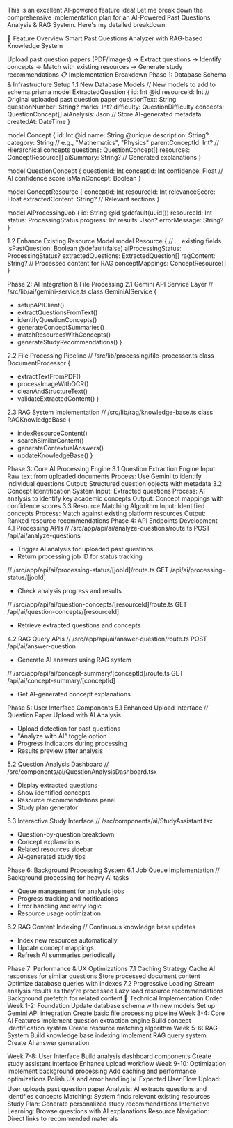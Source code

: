 This is an excellent AI-powered feature idea! Let me break down the comprehensive implementation plan for an AI-Powered Past Questions Analysis & RAG System. Here's my detailed breakdown:

🎯 Feature Overview
Smart Past Questions Analyzer with RAG-based Knowledge System

Upload past question papers (PDF/Images) → Extract questions → Identify concepts → Match with existing resources → Generate study recommendations
📋 Implementation Breakdown
Phase 1: Database Schema & Infrastructure Setup
1.1 New Database Models
// New models to add to schema.prisma
model ExtractedQuestion {
  id: Int @id
  resourceId: Int // Original uploaded past question paper
  questionText: String
  questionNumber: String?
  marks: Int?
  difficulty: QuestionDifficulty
  concepts: QuestionConcept[]
  aiAnalysis: Json // Store AI-generated metadata
  createdAt: DateTime
}

model Concept {
  id: Int @id
  name: String @unique
  description: String?
  category: String // e.g., "Mathematics", "Physics"
  parentConceptId: Int? // Hierarchical concepts
  questions: QuestionConcept[]
  resources: ConceptResource[]
  aiSummary: String? // Generated explanations
}

model QuestionConcept {
  questionId: Int
  conceptId: Int
  confidence: Float // AI confidence score
  isMainConcept: Boolean
}

model ConceptResource {
  conceptId: Int
  resourceId: Int
  relevanceScore: Float
  extractedContent: String? // Relevant sections
}

model AIProcessingJob {
  id: String @id @default(uuid())
  resourceId: Int
  status: ProcessingStatus
  progress: Int
  results: Json?
  errorMessage: String?
}

1.2 Enhance Existing Resource Model
model Resource {
  // ... existing fields
  isPastQuestion: Boolean @default(false)
  aiProcessingStatus: ProcessingStatus?
  extractedQuestions: ExtractedQuestion[]
  ragContent: String? // Processed content for RAG
  conceptMappings: ConceptResource[]
}


Phase 2: AI Integration & File Processing
2.1 Gemini API Service Layer
// /src/lib/ai/gemini-service.ts
class GeminiAIService {
  - setupAPIClient()
  - extractQuestionsFromText()
  - identifyQuestionConcepts()
  - generateConceptSummaries()
  - matchResourcesWithConcepts()
  - generateStudyRecommendations()
}

2.2 File Processing Pipeline
// /src/lib/processing/file-processor.ts
class DocumentProcessor {
  - extractTextFromPDF()
  - processImageWithOCR()
  - cleanAndStructureText()
  - validateExtractedContent()
}

2.3 RAG System Implementation
// /src/lib/rag/knowledge-base.ts
class RAGKnowledgeBase {
  - indexResourceContent()
  - searchSimilarContent()
  - generateContextualAnswers()
  - updateKnowledgeBase()
}

Phase 3: Core AI Processing Engine
3.1 Question Extraction Engine
Input: Raw text from uploaded documents
Process: Use Gemini to identify individual questions
Output: Structured question objects with metadata
3.2 Concept Identification System
Input: Extracted questions
Process: AI analysis to identify key academic concepts
Output: Concept mappings with confidence scores
3.3 Resource Matching Algorithm
Input: Identified concepts
Process: Match against existing platform resources
Output: Ranked resource recommendations
Phase 4: API Endpoints Development
4.1 Processing APIs
// /src/app/api/ai/analyze-questions/route.ts
POST /api/ai/analyze-questions
- Trigger AI analysis for uploaded past questions
- Return processing job ID for status tracking

// /src/app/api/ai/processing-status/[jobId]/route.ts
GET /api/ai/processing-status/[jobId]
- Check analysis progress and results

// /src/app/api/ai/question-concepts/[resourceId]/route.ts
GET /api/ai/question-concepts/[resourceId]
- Retrieve extracted questions and concepts

4.2 RAG Query APIs
// /src/app/api/ai/answer-question/route.ts
POST /api/ai/answer-question
- Generate AI answers using RAG system

// /src/app/api/ai/concept-summary/[conceptId]/route.ts
GET /api/ai/concept-summary/[conceptId]
- Get AI-generated concept explanations

Phase 5: User Interface Components
5.1 Enhanced Upload Interface
// Question Paper Upload with AI Analysis
- Upload detection for past questions
- "Analyze with AI" toggle option
- Progress indicators during processing
- Results preview after analysis

5.2 Question Analysis Dashboard
// /src/components/ai/QuestionAnalysisDashboard.tsx
- Display extracted questions
- Show identified concepts
- Resource recommendations panel
- Study plan generator

5.3 Interactive Study Interface
// /src/components/ai/StudyAssistant.tsx
- Question-by-question breakdown
- Concept explanations
- Related resources sidebar
- AI-generated study tips

Phase 6: Background Processing System
6.1 Job Queue Implementation
// Background processing for heavy AI tasks
- Queue management for analysis jobs
- Progress tracking and notifications
- Error handling and retry logic
- Resource usage optimization


6.2 RAG Content Indexing
// Continuous knowledge base updates
- Index new resources automatically
- Update concept mappings
- Refresh AI summaries periodically

Phase 7: Performance & UX Optimizations
7.1 Caching Strategy
Cache AI responses for similar questions
Store processed document content
Optimize database queries with indexes
7.2 Progressive Loading
Stream analysis results as they're processed
Lazy load resource recommendations
Background prefetch for related content
🔧 Technical Implementation Order
Week 1-2: Foundation
Update database schema with new models
Set up Gemini API integration
Create basic file processing pipeline
Week 3-4: Core AI Features
Implement question extraction engine
Build concept identification system
Create resource matching algorithm
Week 5-6: RAG System
Build knowledge base indexing
Implement RAG query system
Create AI answer generation

Week 7-8: User Interface
Build analysis dashboard components
Create study assistant interface
Enhance upload workflow
Week 9-10: Optimization
Implement background processing
Add caching and performance optimizations
Polish UX and error handling
📊 Expected User Flow
Upload: User uploads past question paper
Analysis: AI extracts questions and identifies concepts
Matching: System finds relevant existing resources
Study Plan: Generate personalized study recommendations
Interactive Learning: Browse questions with AI explanations
Resource Navigation: Direct links to recommended materials